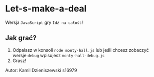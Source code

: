 # Let-s-make-a-deal

Wersja `JavaScript` gry  `Idź na całość`!

## Jak grać?

1. Odpalasz w konsoli `node monty-hall.js` lub jeśli chcesz zobaczyć wersje `debug` wpisujesz `monty-hall-debug.js`
2. Grasz!

Autor: Kamil Dzieniszewski s16979